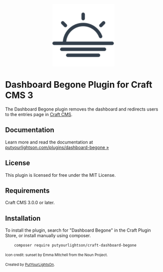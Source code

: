 <p align="center"><img width="200" src="src/icon.svg"></p>

# Dashboard Begone Plugin for Craft CMS 3

The Dashboard Begone plugin removes the dashboard and redirects users to the entries page in  [Craft CMS](https://craftcms.com/).

## Documentation

Learn more and read the documentation at [putyourlightson.com/plugins/dashboard-begone »](https://putyourlightson.com/plugins/dashboard-begone)

## License

This plugin is licensed for free under the MIT License.

## Requirements

Craft CMS 3.0.0 or later.

## Installation

To install the plugin, search for "Dashboard Begone" in the Craft Plugin Store, or install manually using composer.

        composer require putyourlightson/craft-dashboard-begone

<small>Icon credit: sunset by Emma Mitchell from the Noun Project.</small>

<small>Created by [PutYourLightsOn](https://www.putyourlightson.net/).</small>
